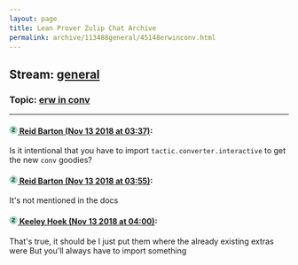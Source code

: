 ```yaml
---
layout: page
title: Lean Prover Zulip Chat Archive 
permalink: archive/113488general/45148erwinconv.html
---
```


## Stream: [general](index.html)
### Topic: [erw in conv](45148erwinconv.html)

---

#### [![Click to go to Zulip](../../assets/img/zulip2.png) Reid Barton (Nov 13 2018 at 03:37)](https://leanprover.zulipchat.com/#narrow/stream/113488-general/topic/erw%20in%20conv/near/147565415):
Is it intentional that you have to import `tactic.converter.interactive` to get the new `conv` goodies?

#### [![Click to go to Zulip](../../assets/img/zulip2.png) Reid Barton (Nov 13 2018 at 03:55)](https://leanprover.zulipchat.com/#narrow/stream/113488-general/topic/erw%20in%20conv/near/147565958):
It's not mentioned in the docs

#### [![Click to go to Zulip](../../assets/img/zulip2.png) Keeley Hoek (Nov 13 2018 at 04:00)](https://leanprover.zulipchat.com/#narrow/stream/113488-general/topic/erw%20in%20conv/near/147566154):
That's true, it should be
I just put them where the already existing extras were
But you'll always have to import something


